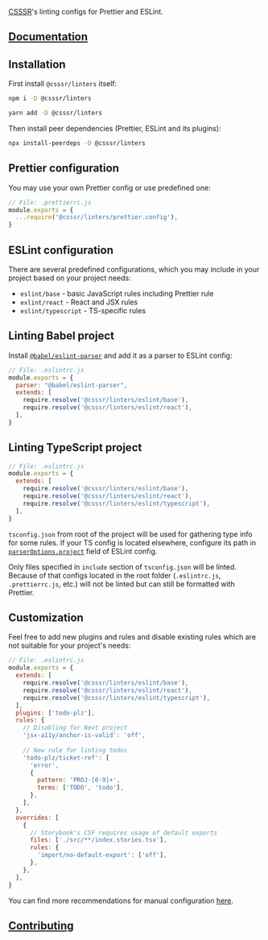 [CSSSR](https://csssr.com)'s linting configs for Prettier and ESLint.

## [Documentation](https://csssr.github.io/linters/)

## Installation

First install `@csssr/linters` itself:
```bash
npm i -D @csssr/linters

yarn add -D @csssr/linters
```

Then install peer dependencies (Prettier, ESLint and its plugins):
```bash
npx install-peerdeps -D @csssr/linters
```

## Prettier configuration

You may use your own Prettier config or use predefined one:

```js
// File: .prettierrc.js
module.exports = {
  ...require('@csssr/linters/prettier.config'),
}
```

## ESLint configuration

There are several predefined configurations, which you may include in your project based on your project needs:
* `eslint/base` - basic JavaScript rules including Prettier rule
* `exlint/react` - React and JSX rules
* `eslint/typescript` - TS-specific rules

## Linting Babel project

Install [`@babel/eslint-parser`](https://github.com/babel/babel/tree/main/eslint/babel-eslint-parser#installation) and add it as a parser to ESLint config:
```js
// File: .eslintrc.js
module.exports = {
  parser: "@babel/eslint-parser",
  extends: [
    require.resolve('@csssr/linters/eslint/base'),
    require.resolve('@csssr/linters/eslint/react'),
  ],
}
```

## Linting TypeScript project

```js
// File: .eslintrc.js
module.exports = {
  extends: [
    require.resolve('@csssr/linters/eslint/base'),
    require.resolve('@csssr/linters/eslint/react'),
    require.resolve('@csssr/linters/eslint/typescript'),
  ],
}
```

`tsconfig.json` from root of the project will be used for gathering type info for some rules. If your TS config is located elsewhere, configure its path in [`parserOptions.project`](https://github.com/typescript-eslint/typescript-eslint/tree/master/packages/parser#parseroptionsproject) field of ESLint config.

Only files specified in `include` section of `tsconfig.json` will be linted. Because of that configs located in the root folder (`.eslintrc.js`, `.prettierrc.js`, etc.) will not be linted but can still be formatted with Prettier.

## Customization

Feel free to add new plugins and rules and disable existing rules which are not suitable for your project's needs:

```js
// File: .eslintrc.js
module.exports = {
  extends: [
    require.resolve('@csssr/linters/eslint/base'),
    require.resolve('@csssr/linters/eslint/react'),
    require.resolve('@csssr/linters/eslint/typescript'),
  ],
  plugins: ['todo-plz'],
  rules: {
    // Disabling for Next project
    'jsx-a11y/anchor-is-valid': 'off',
    
    // New rule for linting todos
    'todo-plz/ticket-ref': [
      'error',
      {
        pattern: 'PROJ-[0-9]+',
        terms: ['TODO', 'todo'],
      },
    ],
  },
  overrides: [
    {
      // Storybook's CSF requires usage of default exports
      files: ['./src/**/index.stories.tsx'],
      rules: {
        'import/no-default-export': ['off'],
      },
    },
  ],
}
```

You can find more recommendations for manual configuration [here](https://csssr.github.io/linters/recommendations.html).

## [Contributing](CONTRIBUTING.md)
